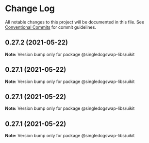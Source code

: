 # Change Log

All notable changes to this project will be documented in this file.
See [Conventional Commits](https://conventionalcommits.org) for commit guidelines.

## 0.27.2 (2021-05-22)

**Note:** Version bump only for package @singledogswap-libs/uikit





## 0.27.1 (2021-05-22)

**Note:** Version bump only for package @singledogswap-libs/uikit





## 0.27.1 (2021-05-22)

**Note:** Version bump only for package @singledogswap-libs/uikit





## 0.27.1 (2021-05-22)

**Note:** Version bump only for package @singledogswap-libs/uikit
